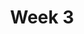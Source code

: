 ---
    title: Week 3
    weekNumber: 3
    days:
      - date: 2021-10-12
        events:
          "**6**{: .label .label-gray } Simple Linear Regression":
      - date: 2021-10-14
        events:
          "**7**{: .label .label-gray } Simple Linear Regression, The Linear Algebra Perspective":
---